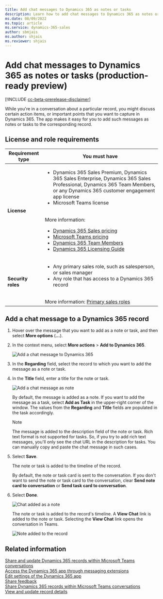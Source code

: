 ```yaml
---
title: Add chat messages to Dynamics 365 as notes or tasks
description: Learn how to add chat messages to Dynamics 365 as notes or tasks
ms.date: 08/09/2022
ms.topic: article
ms.service: dynamics-365-sales
author: sbmjais
ms.author: shjais
ms.reviewer: shjais 
---
```


# Add chat messages to Dynamics 365 as notes or tasks (production-ready preview)

[!INCLUDE [cc-beta-prerelease-disclaimer](../../includes/cc-beta-prerelease-disclaimer.md)]

While you're in a conversation about a particular record, you might discuss certain action items, or important points that you want to capture in Dynamics 365. The app makes it easy for you to add such messages as notes or tasks to the corresponding record.

## License and role requirements

| Requirement type | You must have |
|-----------------------|---------|
| **License** | <ul><li>Dynamics 365 Sales Premium, Dynamics 365 Sales Enterprise, Dynamics 365 Sales Professional, Dynamics 365 Team Members, or any Dynamics 365 customer engagement app license</li> <li>Microsoft Teams license</li></ul>  <br>More information: <ul><li>[Dynamics 365 Sales pricing](https://dynamics.microsoft.com/sales/pricing/)</li><li>[Microsoft Teams pricing](https://www.microsoft.com/microsoft-teams/compare-microsoft-teams-options?activetab=pivot:primaryr2&rtc=1)</li><li>[Dynamics 365 Team Members](/dynamics365/get-started/team-members-license)</li><li>[Dynamics 365 Licensing Guide](https://go.microsoft.com/fwlink/?LinkId=866544&clcid=0x409)</li></ul> |
| **Security roles** | <ul><li>Any primary sales role, such as salesperson, or sales manager</li><li>Any role that has access to a Dynamics 365 record</li></ul> <br>  More information: [Primary sales roles](../security-roles-for-sales.md#primary-sales-roles)|

## Add a chat message to a Dynamics 365 record

1.  Hover over the message that you want to add as a note or task, and then select **More options** (**…**).

2.  In the context menu, select **More actions** &gt; **Add to Dynamics 365**.

    ![Add a chat message to Dynamics 365](media/me-add-to-d365.png "Add a chat message to Dynamics 365")

3.  In the **Regarding** field, select the record to which you want to add the message as a note or task.

4.  In the **Title** field, enter a title for the note or task.

    ![Add a chat message as note](media/me-add-note.png "Add a chat message as note")

    By default, the message is added as a note. If you want to add the message as a task, select **Add as Task** in the upper-right corner of the window. The values from the **Regarding** and **Title** fields are populated in the task accordingly.

    > [!NOTE]
    > The message is added to the description field of the note or task. Rich text format is not supported for tasks. So, if you try to add rich text messages, you'll only see the chat URL in the description for tasks. You can manually copy and paste the chat message in such cases.

5.  Select **Save**.

    The note or task is added to the timeline of the record.

    By default, the note or task card is sent to the conversation. If you don't want to send the note or task card to the conversation, clear **Send note card to conversation** or **Send task card to conversation**.

6.  Select **Done**.

    ![Chat added as a note](media/me-note-added.png "Chat added as a note")

    The note or task is added to the record's timeline. A **View Chat** link is added to the note or task. Selecting the **View Chat** link opens the conversation in Teams.

    ![Note added to the record](media/me-notes-timeline.png "Note added to the record")


## Related information

[Share and update Dynamics 365 records within Microsoft Teams conversations](share-d365-record-overview.md)   
[Access the Dynamics 365 app through messaging extensions](access-d365-app.md)   
[Edit settings of the Dynamics 365 app](edit-d365-app.md)    
[Share feedback](share-feedback-d365-app.md)    
[Share Dynamics 365 records within Microsoft Teams conversations](share-dynamics-records-in-teams.md)   
[View and update record details](view-update-dynamics-records.md)   
